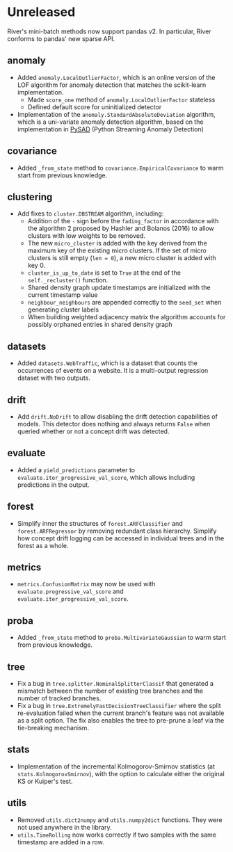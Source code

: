 # Unreleased

River's mini-batch methods now support pandas v2. In particular, River conforms to pandas' new sparse API.

## anomaly

- Added `anomaly.LocalOutlierFactor`, which is an online version of the LOF algorithm for anomaly detection that matches the scikit-learn implementation.
  - Made `score_one` method of `anomaly.LocalOutlierFactor` stateless
  - Defined default score for uninitialized detector
- Implementation of the `anomaly.StandardAbsoluteDeviation` algorithm, which is a uni-variate anomaly detection algorithm, based on the implementation in [PySAD](https://github.com/selimfirat/pysad/blob/master/pysad/models/knn_cad.py) (Python Streaming Anomaly Detection)

## covariance

- Added `_from_state` method to `covariance.EmpiricalCovariance` to warm start from previous knowledge.

## clustering

- Add fixes to `cluster.DBSTREAM` algorithm, including:
  - Addition of the `-` sign before the `fading_factor` in accordance with the algorithm 2 proposed by Hashler and Bolanos (2016) to allow clusters with low weights to be removed.
  - The new `micro_cluster` is added with the key derived from the maximum key of the existing micro clusters. If the set of micro clusters is still empty (`len = 0`), a new micro cluster is added with key 0.
  - `cluster_is_up_to_date` is set to `True` at the end of the `self._recluster()` function.
  - Shared density graph update timestamps are initialized with the current timestamp value
  - `neighbour_neighbours` are appended correctly to the `seed_set` when generating cluster labels
  - When building weighted adjacency matrix the algorithm accounts for possibly orphaned entries in shared density graph

## datasets

- Added `datasets.WebTraffic`, which is a dataset that counts the occurrences of events on a website. It is a multi-output regression dataset with two outputs.

## drift

- Add `drift.NoDrift` to allow disabling the drift detection capabilities of models. This detector does nothing and always returns `False` when queried whether or not a concept drift was detected.

## evaluate

- Added a `yield_predictions` parameter to `evaluate.iter_progressive_val_score`, which allows including predictions in the output.

## forest

- Simplify inner the structures of `forest.ARFClassifier` and `forest.ARFRegressor` by removing redundant class hierarchy. Simplify how concept drift logging can be accessed in individual trees and in the forest as a whole.

## metrics

- `metrics.ConfusionMatrix` may now be used with `evaluate.progressive_val_score` and `evaluate.iter_progressive_val_score`.

## proba

- Added `_from_state` method to `proba.MultivariateGaussian` to warm start from previous knowledge.

## tree

- Fix a bug in `tree.splitter.NominalSplitterClassif` that generated a mismatch between the number of existing tree branches and the number of tracked branches.
- Fix a bug in `tree.ExtremelyFastDecisionTreeClassifier` where the split re-evaluation failed when the current branch's feature was not available as a split option. The fix also enables the tree to pre-prune a leaf via the tie-breaking mechanism.

## stats

- Implementation of the incremental Kolmogorov-Smirnov statistics (at `stats.KolmogorovSmirnov`), with the option to calculate either the original KS or Kuiper's test.

## utils

- Removed `utils.dict2numpy` and `utils.numpy2dict` functions. They were not used anywhere in the library.
- `utils.TimeRolling` now works correctly if two samples with the same timestamp are added in a row.
